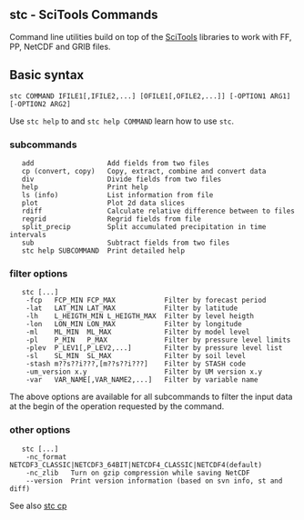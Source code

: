 ## stc - SciTools Commands

Command line utilities build on top of the [SciTools](http://scitools.org.uk) libraries to work with FF, PP, NetCDF and GRIB files.

## Basic syntax

```
stc COMMAND IFILE1[,IFILE2,...] [OFILE1[,OFILE2,...]] [-OPTION1 ARG1] [-OPTION2 ARG2]
```

Use `stc help` to and `stc help COMMAND` learn how to use `stc`.


### subcommands
```
   add                  Add fields from two files
   cp (convert, copy)   Copy, extract, combine and convert data
   div                  Divide fields from two files
   help                 Print help
   ls (info)            List information from file
   plot                 Plot 2d data slices
   rdiff                Calculate relative difference between to files
   regrid               Regrid fields from file
   split_precip         Split accumulated precipitation in time intervals
   sub                  Subtract fields from two files
   stc help SUBCOMMAND  Print detailed help
```

### filter options

```
   stc [...]
    -fcp   FCP_MIN FCP_MAX            Filter by forecast period
    -lat   LAT_MIN LAT_MAX            Filter by latitude
    -lh    L_HEIGTH_MIN L_HEIGTH_MAX  Filter by level heigth
    -lon   LON_MIN LON_MAX            Filter by longitude
    -ml    ML_MIN  ML_MAX             Filter by model level
    -pl    P_MIN   P_MAX              Filter by pressure level limits
    -plev  P_LEV1[,P_LEV2,...]        Filter by pressure level list
    -sl    SL_MIN  SL_MAX             Filter by soil level
    -stash m??s??i???,[m??s??i???]    Filter by STASH code
    -um_version x.y                   Filter by UM version x.y
    -var   VAR_NAME[,VAR_NAME2,...]   Filter by variable name
```
The above options are available for all subcommands to filter the input data at the begin of the operation requested by the command.

### other options
```
   stc [...]
    -nc_format NETCDF3_CLASSIC|NETCDF3_64BIT|NETCDF4_CLASSIC|NETCDF4(default)
    -nc_zlib   Turn on gzip compression while saving NetCDF
    --version  Print version information (based on svn info, st and diff)
```

See also [stc cp](https://github.com/MetOffice/stc/blob/main/doc/stc_cp.md)
